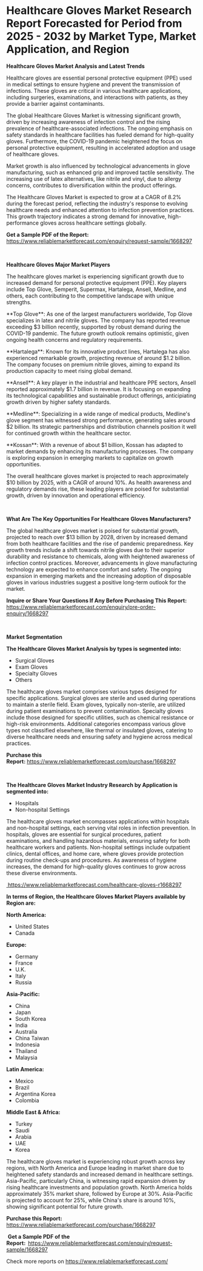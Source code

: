 <p><h1>Healthcare Gloves Market Research Report Forecasted for Period from 2025 -  2032 by Market Type, Market Application, and Region</h1></p><p><strong>Healthcare Gloves Market Analysis and Latest Trends</strong></p>
<p><p>Healthcare gloves are essential personal protective equipment (PPE) used in medical settings to ensure hygiene and prevent the transmission of infections. These gloves are critical in various healthcare applications, including surgeries, examinations, and interactions with patients, as they provide a barrier against contaminants.</p><p>The global Healthcare Gloves Market is witnessing significant growth, driven by increasing awareness of infection control and the rising prevalence of healthcare-associated infections. The ongoing emphasis on safety standards in healthcare facilities has fueled demand for high-quality gloves. Furthermore, the COVID-19 pandemic heightened the focus on personal protective equipment, resulting in accelerated adoption and usage of healthcare gloves.</p><p>Market growth is also influenced by technological advancements in glove manufacturing, such as enhanced grip and improved tactile sensitivity. The increasing use of latex alternatives, like nitrile and vinyl, due to allergy concerns, contributes to diversification within the product offerings.</p><p>The Healthcare Gloves Market is expected to grow at a CAGR of 8.2% during the forecast period, reflecting the industry's response to evolving healthcare needs and enhanced attention to infection prevention practices. This growth trajectory indicates a strong demand for innovative, high-performance gloves across healthcare settings globally.</p></p>
<p><strong>Get a Sample PDF of the Report:&nbsp;</strong> <a href="https://www.reliablemarketforecast.com/enquiry/request-sample/1668297?utm_campaign=2603&utm_medium=2&utm_source=Github&utm_content=ia&utm_term=06032025&utm_id=healthcare-gloves">https://www.reliablemarketforecast.com/enquiry/request-sample/1668297</a></p>
<p>&nbsp;</p>
<p><strong>Healthcare Gloves Major Market Players</strong></p>
<p><p>The healthcare gloves market is experiencing significant growth due to increased demand for personal protective equipment (PPE). Key players include Top Glove, Semperit, Supermax, Hartalega, Ansell, Medline, and others, each contributing to the competitive landscape with unique strengths.</p><p>**Top Glove**: As one of the largest manufacturers worldwide, Top Glove specializes in latex and nitrile gloves. The company has reported revenue exceeding $3 billion recently, supported by robust demand during the COVID-19 pandemic. The future growth outlook remains optimistic, given ongoing health concerns and regulatory requirements.</p><p>**Hartalega**: Known for its innovative product lines, Hartalega has also experienced remarkable growth, projecting revenue of around $1.2 billion. The company focuses on premium nitrile gloves, aiming to expand its production capacity to meet rising global demand.</p><p>**Ansell**: A key player in the industrial and healthcare PPE sectors, Ansell reported approximately $1.7 billion in revenue. It is focusing on expanding its technological capabilities and sustainable product offerings, anticipiating growth driven by higher safety standards.</p><p>**Medline**: Specializing in a wide range of medical products, Medline's glove segment has witnessed strong performance, generating sales around $2 billion. Its strategic partnerships and distribution channels position it well for continued growth within the healthcare sector.</p><p>**Kossan**: With a revenue of about $1 billion, Kossan has adapted to market demands by enhancing its manufacturing processes. The company is exploring expansion in emerging markets to capitalize on growth opportunities.</p><p>The overall healthcare gloves market is projected to reach approximately $10 billion by 2025, with a CAGR of around 10%. As health awareness and regulatory demands rise, these leading players are poised for substantial growth, driven by innovation and operational efficiency.</p></p>
<p>&nbsp;</p>
<p><strong>What Are The Key Opportunities For Healthcare Gloves Manufacturers?</strong></p>
<p><p>The global healthcare gloves market is poised for substantial growth, projected to reach over $13 billion by 2028, driven by increased demand from both healthcare facilities and the rise of pandemic preparedness. Key growth trends include a shift towards nitrile gloves due to their superior durability and resistance to chemicals, along with heightened awareness of infection control practices. Moreover, advancements in glove manufacturing technology are expected to enhance comfort and safety. The ongoing expansion in emerging markets and the increasing adoption of disposable gloves in various industries suggest a positive long-term outlook for the market.</p></p>
<p><strong>Inquire or Share Your Questions If Any Before Purchasing This Report:</strong> <a href="https://www.reliablemarketforecast.com/enquiry/pre-order-enquiry/1668297?utm_campaign=2603&utm_medium=2&utm_source=Github&utm_content=ia&utm_term=06032025&utm_id=healthcare-gloves">https://www.reliablemarketforecast.com/enquiry/pre-order-enquiry/1668297</a></p>
<p>&nbsp;</p>
<p><strong>Market Segmentation</strong></p>
<p><strong>The Healthcare Gloves Market Analysis by types is segmented into:</strong></p>
<p><ul><li>Surgical Gloves</li><li>Exam Gloves</li><li>Specialty Gloves</li><li>Others</li></ul></p>
<p><p>The healthcare gloves market comprises various types designed for specific applications. Surgical gloves are sterile and used during operations to maintain a sterile field. Exam gloves, typically non-sterile, are utilized during patient examinations to prevent contamination. Specialty gloves include those designed for specific utilities, such as chemical resistance or high-risk environments. Additional categories encompass various glove types not classified elsewhere, like thermal or insulated gloves, catering to diverse healthcare needs and ensuring safety and hygiene across medical practices.</p></p>
<p><strong>Purchase this Report:&nbsp;</strong><a href="https://www.reliablemarketforecast.com/purchase/1668297?utm_campaign=2603&utm_medium=2&utm_source=Github&utm_content=ia&utm_term=06032025&utm_id=healthcare-gloves">https://www.reliablemarketforecast.com/purchase/1668297</a></p>
<p>&nbsp;</p>
<p><strong>The Healthcare Gloves Market Industry Research by Application is segmented into:</strong></p>
<p><ul><li>Hospitals</li><li>Non-hospital Settings</li></ul></p>
<p><p>The healthcare gloves market encompasses applications within hospitals and non-hospital settings, each serving vital roles in infection prevention. In hospitals, gloves are essential for surgical procedures, patient examinations, and handling hazardous materials, ensuring safety for both healthcare workers and patients. Non-hospital settings include outpatient clinics, dental offices, and home care, where gloves provide protection during routine check-ups and procedures. As awareness of hygiene increases, the demand for high-quality gloves continues to grow across these diverse environments.</p></p>
<p><a href="https://www.reliablemarketforecast.com/healthcare-gloves-r1668297?utm_campaign=2603&utm_medium=2&utm_source=Github&utm_content=ia&utm_term=06032025&utm_id=healthcare-gloves">&nbsp;https://www.reliablemarketforecast.com/healthcare-gloves-r1668297</a></p>
<p><strong>In terms of Region, the Healthcare Gloves Market Players available by Region are:</strong></p>
<p>
    <p> <strong> North America: </strong>
        <ul>
            <li>United States</li>
            <li>Canada</li>
        </ul>
        </p> 
    <p> <strong> Europe: </strong>
        <ul>
            <li>Germany</li>
            <li>France</li>
            <li>U.K.</li>
            <li>Italy</li>
            <li>Russia</li>
        </ul>
        </p> 
    <p> <strong> Asia-Pacific: </strong>
        <ul>
            <li>China</li>
            <li>Japan</li>
            <li>South Korea</li>
            <li>India</li>
            <li>Australia</li>
            <li>China Taiwan</li>
            <li>Indonesia</li>
            <li>Thailand</li>
            <li>Malaysia</li>
        </ul>
        </p> 
    <p> <strong> Latin America: </strong>
        <ul>
            <li>Mexico</li>
            <li>Brazil</li>
            <li>Argentina Korea</li>
            <li>Colombia</li>
        </ul>
        </p> 
    <p> <strong> Middle East & Africa: </strong>
        <ul>
            <li>Turkey</li>
            <li>Saudi</li>
            <li>Arabia</li>
            <li>UAE</li>
            <li>Korea</li>
        </ul>
    </p>
    </p>
<p><p>The healthcare gloves market is experiencing robust growth across key regions, with North America and Europe leading in market share due to heightened safety standards and increased demand in healthcare settings. Asia-Pacific, particularly China, is witnessing rapid expansion driven by rising healthcare investments and population growth. North America holds approximately 35% market share, followed by Europe at 30%. Asia-Pacific is projected to account for 25%, while China's share is around 10%, showing significant potential for future growth.</p></p>
<p><strong>Purchase this Report: </strong><a href="https://www.reliablemarketforecast.com/purchase/1668297?utm_campaign=2603&utm_medium=2&utm_source=Github&utm_content=ia&utm_term=06032025&utm_id=healthcare-gloves">https://www.reliablemarketforecast.com/purchase/1668297</a></p>
<p>&nbsp;<strong>Get a Sample PDF of the Report:&nbsp;&nbsp;</strong><a href="https://www.reliablemarketforecast.com/enquiry/request-sample/1668297?utm_campaign=2603&utm_medium=2&utm_source=Github&utm_content=ia&utm_term=06032025&utm_id=healthcare-gloves">https://www.reliablemarketforecast.com/enquiry/request-sample/1668297</a></p>
<p><strong></strong></p>
<p>Check more reports on <a href="https://www.reliablemarketforecast.com/?utm_campaign=2603&utm_medium=2&utm_source=Github&utm_content=ia&utm_term=06032025&utm_id=healthcare-gloves">https://www.reliablemarketforecast.com/</a></p>